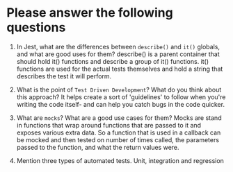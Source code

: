 # Please answer the following questions

1.  In Jest, what are the differences between `describe()` and `it()` globals, and what are good uses for them?
describe() is a parent container that should hold it() functions and describe a group of it() functions. it() functions are used for the actual tests themselves and hold a string that describes the test it will perform.

2.  What is the point of `Test Driven Development`? What do you think about this approach?
It helps create a sort of 'guidelines' to follow when you're writing the code itself- and can help you catch bugs in the code quicker.

3.  What are `mocks`? What are a good use cases for them?
Mocks are stand in functions that wrap around functions that are passed to it and exposes various extra data. So a function that is used in a callback can be mocked and then tested on number of times called, the parameters passed to the function, and what the return values were.

4.  Mention three types of automated tests.
Unit, integration and regression